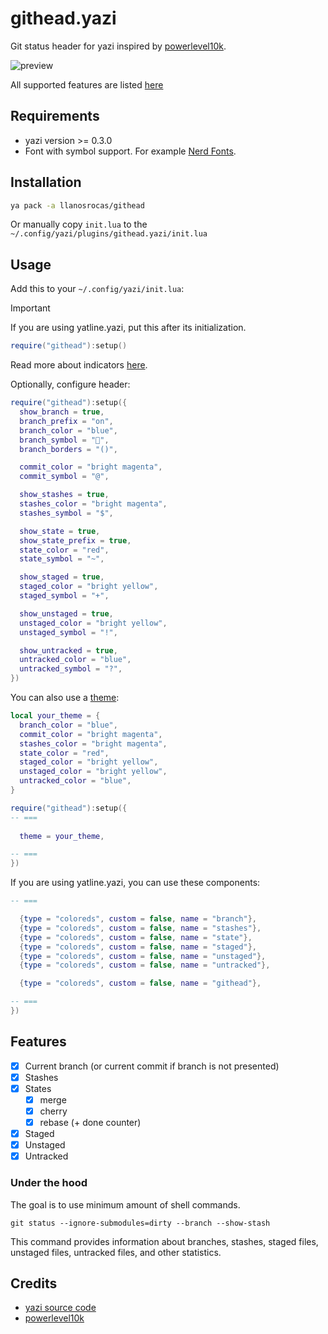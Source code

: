 # githead.yazi

Git status header for yazi inspired by [powerlevel10k](https://github.com/romkatv/powerlevel10k?tab=readme-ov-file#what-do-different-symbols-in-git-status-mean).

![preview](https://github.com/llanosrocas/githead.yazi/blob/main/.github/images/preview.png)

All supported features are listed [here](#features)

## Requirements

- yazi version >= 0.3.0
- Font with symbol support. For example [Nerd Fonts](https://www.nerdfonts.com/).

## Installation

```sh
ya pack -a llanosrocas/githead
```

Or manually copy `init.lua` to the `~/.config/yazi/plugins/githead.yazi/init.lua`

## Usage

Add this to your `~/.config/yazi/init.lua`:

> [!IMPORTANT]
> If you are using yatline.yazi, put this after its initialization.

```lua
require("githead"):setup()
```

Read more about indicators [here](https://github.com/romkatv/powerlevel10k?tab=readme-ov-file#what-do-different-symbols-in-git-status-mean).

Optionally, configure header:

```lua
require("githead"):setup({
  show_branch = true,
  branch_prefix = "on",
  branch_color = "blue",
  branch_symbol = "",
  branch_borders = "()",

  commit_color = "bright magenta",
  commit_symbol = "@",

  show_stashes = true,
  stashes_color = "bright magenta",
  stashes_symbol = "$",

  show_state = true,
  show_state_prefix = true,
  state_color = "red",
  state_symbol = "~",

  show_staged = true,
  staged_color = "bright yellow",
  staged_symbol = "+",

  show_unstaged = true,
  unstaged_color = "bright yellow",
  unstaged_symbol = "!",

  show_untracked = true,
  untracked_color = "blue",
  untracked_symbol = "?",
})
```

You can also use a [theme](https://github.com/imsi32/yatline-themes):

```lua
local your_theme = {
  branch_color = "blue",
  commit_color = "bright magenta",
  stashes_color = "bright magenta",
  state_color = "red",
  staged_color = "bright yellow",
  unstaged_color = "bright yellow",
  untracked_color = "blue",
}

require("githead"):setup({
-- ===
    
  theme = your_theme,

-- ===
})
```

If you are using yatline.yazi, you can use these components:

``` lua
-- ===

  {type = "coloreds", custom = false, name = "branch"},
  {type = "coloreds", custom = false, name = "stashes"},
  {type = "coloreds", custom = false, name = "state"},
  {type = "coloreds", custom = false, name = "staged"},
  {type = "coloreds", custom = false, name = "unstaged"},
  {type = "coloreds", custom = false, name = "untracked"},

  {type = "coloreds", custom = false, name = "githead"},

-- ===
})
```

## Features

- [x] Current branch (or current commit if branch is not presented)
- [x] Stashes
- [x] States
  - [x] merge
  - [x] cherry
  - [x] rebase (+ done counter)
- [x] Staged
- [x] Unstaged
- [x] Untracked

### Under the hood

The goal is to use minimum amount of shell commands.

```shell
git status --ignore-submodules=dirty --branch --show-stash
```

This command provides information about branches, stashes, staged files, unstaged files, untracked files, and other statistics.

## Credits

- [yazi source code](https://github.com/sxyazi/yazi)
- [powerlevel10k](https://github.com/romkatv/powerlevel10k)
